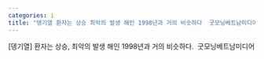 ```yaml
---
categories: i
title: "뎅기열 환자는 상승 최악의 발생 해인 1998년과 거의 비슷하다  굿모닝베트남미디어"
---
```

[뎅기열] 환자는 상승, 최악의 발생 해인 1998년과 거의 비슷하다.&nbsp;&nbsp;굿모닝베트남미디어